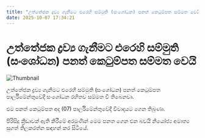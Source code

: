 ```yaml
---
title: "උත්තේජක ද්‍රව්‍ය ගැනීමට එරෙහි සම්මුති (සංශෝධන) පනත් කෙටුම්පත සම්මත වෙයි"
date: 2025-10-07 17:34:21
---
```


# උත්තේජක ද්‍රව්‍ය ගැනීමට එරෙහි සම්මුති (සංශෝධන) පනත් කෙටුම්පත සම්මත වෙයි

![Thumbnail](https://helakuru.sgp1.cdn.digitaloceanspaces.com/esana/images/lib/parliment-new-01-archived.jpg)

උත්තේජක ද්‍රව්‍ය ගැනීමට එරෙහි සම්මුති (සංශෝධන) පනත් කෙටුම්පත පාර්ලිමේන්තුවේදී සංශෝධන රහිතව සම්මත වී තිබෙනවා.

එම පනත් කෙටුම්පත අද (07) පාර්ලිමේන්තුවේදී විවාදයට ගෙන තිබුණා.

පිරිසිදු ක්‍රීඩාවක් ඇති කිරීමේ අරමුණින් මෙම පනත ගෙන එන බවයි නියෝජ්‍ය අමාත්‍ය සුගත් තිලකරත්න සඳහන් කර සිටියේ.

